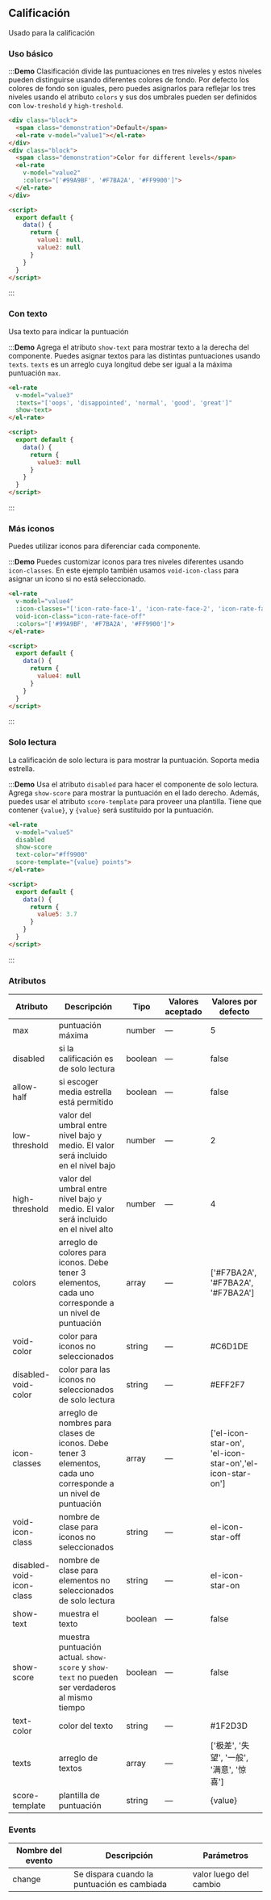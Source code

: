 <style>
  .demo-rate .block {
    padding: 30px 0;
    text-align: center;
    border-right: solid 1px #EFF2F6;
    display: inline-block;
    width: 50%;
    box-sizing: border-box;
    &:last-child {
      border-right: none;
    }
  }

  .demo-rate .demonstration {
    display: block;
    color: #8492a6;
    font-size: 14px;
    margin-bottom: 20px;
  }
</style>

<script>
  export default {
    data() {
      return {
        value1: null,
        value2: null,
        value3: null,
        value4: null,
        value5: 3.7
      };
    },
    mounted() {
      this.$nextTick(() => {
        let firstDemo = document.querySelector('.source');
        firstDemo.style.padding = '0';
      });
    }
  }
</script>

## Calificación

Usado para la calificación

### Uso básico

:::**Demo** Clasificación divide las puntuaciones en tres niveles y estos niveles pueden distinguirse usando diferentes colores de fondo. Por defecto los colores de fondo son iguales, pero puedes asignarlos para reflejar los tres niveles usando el atributo `colors` y sus dos umbrales pueden ser definidos con `low-treshold` y `high-treshold`.


``` html
<div class="block">
  <span class="demonstration">Default</span>
  <el-rate v-model="value1"></el-rate>
</div>
<div class="block">
  <span class="demonstration">Color for different levels</span>
  <el-rate
    v-model="value2"
    :colors="['#99A9BF', '#F7BA2A', '#FF9900']">
  </el-rate>
</div>

<script>
  export default {
    data() {
      return {
        value1: null,
        value2: null
      }
    }
  }
</script>
```
:::

### Con texto

Usa texto para indicar la puntuación

:::**Demo** Agrega el atributo `show-text` para mostrar texto a la derecha del componente. Puedes asignar textos para las distintas puntuaciones usando `texts`. `texts` es un arreglo cuya longitud debe ser igual a la máxima puntuación `max`.

``` html
<el-rate
  v-model="value3"
  :texts="['oops', 'disappointed', 'normal', 'good', 'great']"
  show-text>
</el-rate>

<script>
  export default {
    data() {
      return {
        value3: null
      }
    }
  }
</script>
```
:::

### Más iconos

Puedes utilizar iconos para diferenciar cada componente.

:::**Demo** Puedes customizar iconos para tres niveles diferentes usando `icon-classes`. En este ejemplo también usamos `void-icon-class` para asignar un icono si no está seleccionado.

``` html
<el-rate
  v-model="value4"
  :icon-classes="['icon-rate-face-1', 'icon-rate-face-2', 'icon-rate-face-3']"
  void-icon-class="icon-rate-face-off"
  :colors="['#99A9BF', '#F7BA2A', '#FF9900']">
</el-rate>

<script>
  export default {
    data() {
      return {
        value4: null
      }
    }
  }
</script>
```
:::

### Solo lectura

La calificación de solo lectura is para mostrar la puntuación. Soporta media estrella.

:::**Demo** Usa el atributo `disabled` para hacer el componente de solo lectura. Agrega `show-score` para mostrar la puntuación en el lado derecho. Además, puedes usar el atributo `score-template` para proveer una plantilla. Tiene que contener `{value}`, y `{value}` será sustituido por la puntuación.

``` html
<el-rate
  v-model="value5"
  disabled
  show-score
  text-color="#ff9900"
  score-template="{value} points">
</el-rate>

<script>
  export default {
    data() {
      return {
        value5: 3.7
      }
    }
  }
</script>
```
:::

### Atributos
| Atributo     | Descripción| Tipo| Valores aceptado| Valores por defecto|
|---------- |-------- |---------- |-------------  |-------- |
| max | puntuación máxima | number | — | 5 |
| disabled | si la calificación es de solo lectura | boolean | — | false |
| allow-half | si escoger media estrella está permitido | boolean | — | false |
| low-threshold | valor del umbral entre nivel bajo y medio. El valor será incluido en el nivel bajo | number | — | 2 |
| high-threshold | valor del umbral entre nivel bajo y medio. El valor será incluido en el nivel alto | number | — | 4 |
| colors | arreglo de colores para iconos. Debe tener 3 elementos, cada uno corresponde a un nivel de puntuación | array | — | ['#F7BA2A', '#F7BA2A', '#F7BA2A'] |
| void-color | color para iconos no seleccionados | string | — | #C6D1DE |
| disabled-void-color | color para las iconos no seleccionados de solo lectura | string | — | #EFF2F7 |
| icon-classes |  arreglo de nombres para clases de iconos. Debe tener 3 elementos, cada uno corresponde a un nivel de puntuación | array | — | ['el-icon-star-on', 'el-icon-star-on','el-icon-star-on'] |
| void-icon-class | nombre de clase para iconos no seleccionados | string | — | el-icon-star-off |
| disabled-void-icon-class | nombre de clase para elementos no seleccionados de solo lectura | string | — | el-icon-star-on |
| show-text | muestra el texto | boolean | — | false |
| show-score | muestra puntuación actual. `show-score` y `show-text` no pueden ser verdaderos al mismo tiempo | boolean | — | false |
| text-color | color del texto | string | — | #1F2D3D |
| texts | arreglo de textos | array | — | ['极差', '失望', '一般', '满意', '惊喜'] |
| score-template | plantilla de puntuación | string | — | {value} |

### Events
| Nombre del evento | Descripción | Parámetros |
|---------- |-------- |---------- |
| change | Se dispara cuando la puntuación es cambiada | valor luego del cambio |
